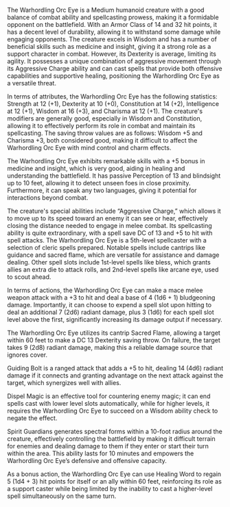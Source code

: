 The Warhordling Orc Eye is a Medium humanoid creature with a good balance of combat ability and spellcasting prowess, making it a formidable opponent on the battlefield. With an Armor Class of 14 and 32 hit points, it has a decent level of durability, allowing it to withstand some damage while engaging opponents. The creature excels in Wisdom and has a number of beneficial skills such as medicine and insight, giving it a strong role as a support character in combat. However, its Dexterity is average, limiting its agility. It possesses a unique combination of aggressive movement through its Aggressive Charge ability and can cast spells that provide both offensive capabilities and supportive healing, positioning the Warhordling Orc Eye as a versatile threat. 

In terms of attributes, the Warhordling Orc Eye has the following statistics: Strength at 12 (+1), Dexterity at 10 (+0), Constitution at 14 (+2), Intelligence at 12 (+1), Wisdom at 16 (+3), and Charisma at 12 (+1). The creature's modifiers are generally good, especially in Wisdom and Constitution, allowing it to effectively perform its role in combat and maintain its spellcasting. The saving throw values are as follows: Wisdom +5 and Charisma +3, both considered good, making it difficult to affect the Warhordling Orc Eye with mind control and charm effects. 

The Warhordling Orc Eye exhibits remarkable skills with a +5 bonus in medicine and insight, which is very good, aiding in healing and understanding the battlefield. It has passive Perception of 13 and blindsight up to 10 feet, allowing it to detect unseen foes in close proximity. Furthermore, it can speak any two languages, giving it potential for interactions beyond combat.

The creature's special abilities include “Aggressive Charge,” which allows it to move up to its speed toward an enemy it can see or hear, effectively closing the distance needed to engage in melee combat. Its spellcasting ability is quite extraordinary, with a spell save DC of 13 and +5 to hit with spell attacks. The Warhordling Orc Eye is a 5th-level spellcaster with a selection of cleric spells prepared. Notable spells include cantrips like guidance and sacred flame, which are versatile for assistance and damage dealing. Other spell slots include 1st-level spells like bless, which grants allies an extra die to attack rolls, and 2nd-level spells like arcane eye, used to scout ahead.

In terms of actions, the Warhordling Orc Eye can make a mace melee weapon attack with a +3 to hit and deal a base of 4 (1d6 + 1) bludgeoning damage. Importantly, it can choose to expend a spell slot upon hitting to deal an additional 7 (2d6) radiant damage, plus 3 (1d6) for each spell slot level above the first, significantly increasing its damage output if necessary. 

The Warhordling Orc Eye utilizes its cantrip Sacred Flame, allowing a target within 60 feet to make a DC 13 Dexterity saving throw. On failure, the target takes 9 (2d8) radiant damage, making this a reliable damage source that ignores cover. 

Guiding Bolt is a ranged attack that adds a +5 to hit, dealing 14 (4d6) radiant damage if it connects and granting advantage on the next attack against the target, which synergizes well with allies. 

Dispel Magic is an effective tool for countering enemy magic; it can end spells cast with lower level slots automatically, while for higher levels, it requires the Warhordling Orc Eye to succeed on a Wisdom ability check to negate the effect. 

Spirit Guardians generates spectral forms within a 10-foot radius around the creature, effectively controlling the battlefield by making it difficult terrain for enemies and dealing damage to them if they enter or start their turn within the area. This ability lasts for 10 minutes and empowers the Warhordling Orc Eye’s defensive and offensive capacity.

As a bonus action, the Warhordling Orc Eye can use Healing Word to regain 5 (1d4 + 3) hit points for itself or an ally within 60 feet, reinforcing its role as a support caster while being limited by the inability to cast a higher-level spell simultaneously on the same turn.